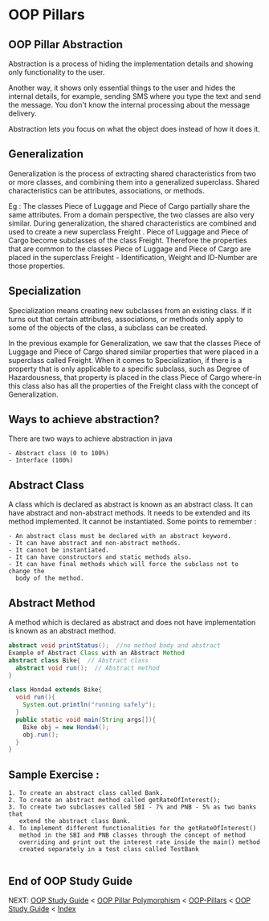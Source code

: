 # OOP Pillars

## OOP Pillar Abstraction

Abstraction is a process of hiding the implementation details and showing only
functionality to the user.

Another way, it shows only essential things to the user and hides the internal
details, for example, sending SMS where you type the text and send the message.
You don't know the internal processing about the message delivery.

Abstraction lets you focus on what the object does instead of how it does it. 

## Generalization

Generalization is the process of extracting shared characteristics from two or
more classes, and combining them into a generalized superclass. Shared
characteristics can be attributes, associations, or methods. 

Eg : The classes Piece of Luggage  and Piece of Cargo partially share the same
attributes. From a domain perspective, the two classes are also very similar.
During generalization, the shared characteristics  are combined and used to
create a new superclass Freight . Piece of Luggage and Piece of Cargo become
subclasses of the class Freight. Therefore the properties that are common to
the classes Piece of Luggage and Piece of Cargo are placed in the superclass
Freight - Identification, Weight and ID-Number are those properties.

## Specialization

Specialization means creating new subclasses from an existing class. If it
turns out that certain attributes, associations, or methods only apply to some
of the objects of the class, a subclass can be created. 

In the previous example for Generalization, we saw that the classes Piece of
Luggage and Piece of Cargo shared similar properties that were placed in a
superclass called Freight. When it comes to Specialization, if there is a
property that is only applicable to a specific subclass, such as Degree of
Hazardousness, that property is placed in the class Piece of Cargo where-in
this class also has all the properties of the Freight class with the concept of
Generalization. 

## Ways to achieve abstraction?

There are two ways to achieve abstraction in java

    - Abstract class (0 to 100%)
    - Interface (100%)

## Abstract Class

A class which is declared as abstract is known as an abstract class. It can
have abstract and non-abstract methods. It needs to be extended and its method
implemented. It cannot be instantiated.  Some points to remember : 

    - An abstract class must be declared with an abstract keyword.
    - It can have abstract and non-abstract methods.
    - It cannot be instantiated.
    - It can have constructors and static methods also.
    - It can have final methods which will force the subclass not to change the
      body of the method.

## Abstract Method

A method which is declared as abstract and does not have implementation is
known as an abstract method. 

```java
abstract void printStatus();  //no method body and abstract  
Example of Abstract Class with an Abstract Method
abstract class Bike{  // Abstract class 
  abstract void run();  // Abstract method
}  

class Honda4 extends Bike{  
  void run(){
    System.out.println("running safely");
  }  
  public static void main(String args[]){  
    Bike obj = new Honda4();  
    obj.run();  
  }  
} 
```

## Sample Exercise : 

    1. To create an abstract class called Bank.
    2. To create an abstract method called getRateOfInterest();
    3. To create two subclasses called SBI - 7% and PNB - 5% as two banks that
       extend the abstract class Bank.
    4. To implement different functionalities for the getRateOfInterest()
       method in the SBI and PNB classes through the concept of method
       overriding and print out the interest rate inside the main() method
       created separately in a test class called TestBank

```java
```

## End of OOP Study Guide

NEXT: [OOP Study Guide](OOP-Study-Guide)
< [OOP Pillar Polymorphism](OOP-Pillar-Polymorphism)
< [OOP-Pillars](OOP-Pillars)
< [OOP Study Guide](OOP-Study-Guide)
< [Index](Index)
